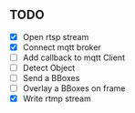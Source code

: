 ## TODO
- [x] Open rtsp stream
- [x] Connect mqtt broker
- [ ] Add callback to mqtt Client
- [ ] Detect Object
- [ ] Send a BBoxes
- [ ] Overlay a BBoxes on frame
- [x] Write rtmp stream
